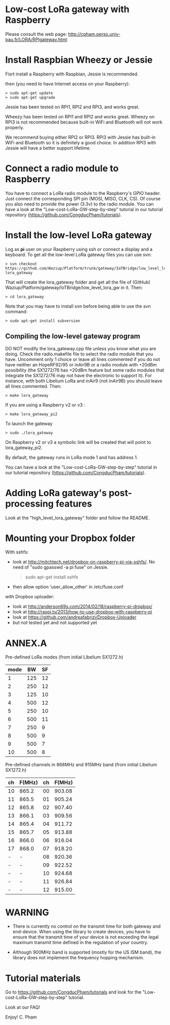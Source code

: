 Low-cost LoRa gateway with Raspberry
====================================

Please consult the web page: http://cpham.perso.univ-pau.fr/LORA/RPIgateway.html

Install Raspbian Wheezy or Jessie
=================================

Fisrt install a Raspberry with Raspbian, Jessie is recommended. 

then (you need to have Internet access on your Raspberry):

	> sudo apt-get update
	> sudo apt-get upgrade

Jessie has been tested on RPI1, RPI2 and RPI3, and works great.

Wheezy has been tested on RPI1 and RPI2 and works great. Wheezy on RPI3 is not recommended because built-in WiFi and Bluetooth will not work properly.

We recommend buying either RPI2 or RPI3. RPI3 with Jessie has built-in WiFi and Bluetooth so it is definitely a good choice. In addition RPI3 with Jessie will have a better support lifetime. 

Connect a radio module to Raspberry
===================================

You have to connect a LoRa radio module to the Raspberry's GPIO header. Just connect the corresponding SPI pin (MOSI, MISO, CLK, CS). Of course you also need to provide the power (3.3v) to the radio module. You can have a look at the "Low-cost-LoRa-GW-step-by-step" tutorial in our tutorial repository (https://github.com/CongducPham/tutorials).

Install the low-level LoRa gateway
==================================

Log as **pi** user on your Raspberry using ssh or connect a display and a keyboard. To get all the low-level LoRa gateway files you can use svn:

	> svn checkout https://github.com/Waziup/Platform/trunk/gateway/IoTBridge/low_level_lora_gw lora_gateway
	
That will create the lora_gateway folder and get all the file of (GitHub) Waziup/Platform/gateway/IoTBridge/low_level_lora_gw in it. Then:

	> cd lora_gateway

Note that you may have to install svn before being able to use the svn command:

	> sudo apt-get install subversion
	
Compiling the low-level gateway program
---------------------------------------	 	
    
DO NOT modify the lora_gateway.cpp file unless you know what you are doing. Check the radio.makefile file to select the radio module that you have. Uncomment only 1 choice or leave all lines commented if you do not have neither an HopeRF92/95 or inAir9B or a radio module with +20dBm possibility (the SX1272/76 has +20dBm feature but some radio modules that integrate the SX1272/76 may not have the electronic to support it). For instance, with both Libelium LoRa and inAir9 (not inAir9B) you should leave all lines commented. Then:

	> make lora_gateway

If you are using a Raspberry v2 or v3 :

	> make lora_gateway_pi2

To launch the gateway

	> sudo ./lora_gateway

On Raspberry v2 or v3 a symbolic link will be created that will point to lora_gateway_pi2.

By default, the gateway runs in LoRa mode 1 and has address 1.

You can have a look at the "Low-cost-LoRa-GW-step-by-step" tutorial in our tutorial repository (https://github.com/CongducPham/tutorials).

Adding LoRa gateway's post-processing features
==============================================

Look at the "high_level_lora_gateway" folder and follow the README.

Mounting your Dropbox folder
============================

With sshfs:

- look at http://mitchtech.net/dropbox-on-raspberry-pi-via-sshfs/. No need of "sudo gpasswd -a pi fuse" on Jessie.
	
	> sudo apt-get install sshfs
	
- then allow option 'user_allow_other' in /etc/fuse.conf
	
with Dropbox uploader:

- look at http://anderson69s.com/2014/02/18/raspberry-pi-dropbox/
- look at http://raspi.tv/2013/how-to-use-dropbox-with-raspberry-pi
- look at https://github.com/andreafabrizi/Dropbox-Uploader
- but not tested yet and not supported yet	

ANNEX.A
=======

Pre-defined LoRa modes (from initial Libelium SX1272.h)

| mode | BW | SF |
|------|----|----|
| 1    | 125| 12 |
| 2    | 250| 12 |
| 3    | 125| 10 |
| 4    | 500| 12 |
| 5    | 250| 10 |
| 6    | 500| 11 |
| 7    | 250|  9 |
| 8    | 500|  9 |
| 9    | 500|  7 |
| 10   | 500|  8 |

Pre-defined channels in 868MHz and 915MHz band (from initial Libelium SX1272.h)

| ch | F(MHz) | ch | F(MHz) |
|----|--------|----|--------|
| 10 | 865.2  | 00 | 903.08 |
| 11 | 865.5  | 01 | 905.24 |
| 12 | 865.8  | 02 | 907.40 |
| 13 | 866.1  | 03 | 909.56 |
| 14 | 865.4  | 04 | 911.72 |
| 15 | 865.7  | 05 | 913.88 |
| 16 | 866.0  | 06 | 916.04 |
| 17 | 868.0  | 07 | 918.20 |
|  - |   -    | 08 | 920.36 |
|  - |   -    | 09 | 922.52 | 
|  - |   -    | 10 | 924.68 | 
|  - |   -    | 11 | 926.84 | 
|  - |   -    | 12 | 915.00 |


	
WARNING
=======

- There is currently no control on the transmit time for both gateway and end-device. When using the library to create devices, you have to ensure that the transmit time of your device is not exceeding the legal maximum transmit time defined in the regulation of your country.

- Although 900MHz band is supported (mostly for the US ISM band), the library does not implement the frequency hopping mechanism.


Tutorial materials
==================

Go to https://github.com/CongducPham/tutorials and look for the "Low-cost-LoRa-GW-step-by-step" tutorial.

Look at our FAQ!


Enjoy!
C. Pham